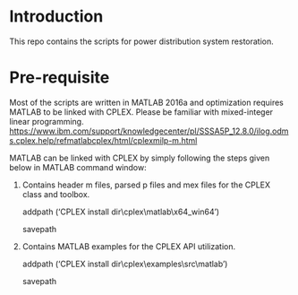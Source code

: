 # Introduction
This repo contains the scripts for power distribution system restoration. 

# Pre-requisite
Most of the scripts are written in MATLAB 2016a and optimization requires MATLAB to be linked with CPLEX. Please be familiar with mixed-integer linear programming. https://www.ibm.com/support/knowledgecenter/pl/SSSA5P_12.8.0/ilog.odms.cplex.help/refmatlabcplex/html/cplexmilp-m.html

MATLAB can be linked with CPLEX by simply following the steps given below in MATLAB command window:
1. Contains header m files, parsed p files and mex files for the CPLEX class and toolbox. 

    addpath (‘CPLEX install dir\cplex\matlab\x64_win64’)
    
    savepath
    
    
    
2. Contains MATLAB examples for the CPLEX API utilization.

    addpath (‘CPLEX install dir\cplex\examples\src\matlab’)
    
    savepath
